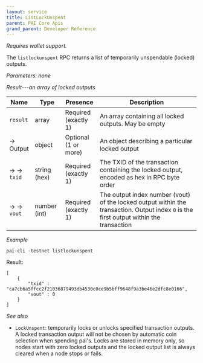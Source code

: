 ```yaml
---
layout: service
title: ListLockUnspent
parent: PAI Core Apis
grand_parent: Developer Reference
---
```



*Requires wallet support.*

The `listlockunspent` RPC returns a list of temporarily unspendable (locked) outputs.

*Parameters: none*

*Result---an array of locked outputs*

| Name | Type      | Presence            | Description
|------|-----------|---------------------|-------------
| `result`  | array | Required<br>(exactly 1) | An array containing all locked outputs.  May be empty
| →<br>Output | object | Optional<br>(1 or more) | An object describing a particular locked output
| → →<br>`txid` | string (hex) | Required<br>(exactly 1) | The TXID of the transaction containing the locked output, encoded as hex in RPC byte order
| → →<br>`vout` | number (int) | Required<br>(exactly 1) | The output index number (vout) of the locked output within the transaction.  Output index `0` is the first output within the transaction


*Example*

```
pai-cli -testnet listlockunspent
```

Result:

```
[
    {
        "txid" : "ca7cb6a5ffcc2f21036879493db4530c0ce9b5bff9648f9a3be46e2dfc8e0166",
        "vout" : 0
    }
]
```

*See also*

* `LockUnspent`: temporarily locks or unlocks specified transaction outputs. A locked transaction output will not be chosen by automatic coin selection when spending pai's. Locks are stored in memory only, so nodes start with zero locked outputs and the locked output list is always cleared when a node stops or fails.

